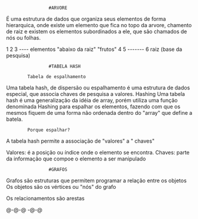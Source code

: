 					#ARVORE
É uma estrutura de dados que organiza seus elementos de forma hierarquica, onde existe um elemento que fica no topo da arvore, chamento de raiz e existem os elementos subordinados a ele, que são chamados de nós ou folhas.



   1   2   3   ----  elementos "abaixo da raiz" "frutos"
     4   5   -------
       6 raiz (base da pesquisa)


					#TABELA HASH

			Tabela de espalhamento
Uma tabela hash, de dispersão ou espalhamento é uma estrutura de dados especial, que associa chaves de pesquisa a valores.
			Hashing
Uma tabela hash é uma generalização da idéia de array, porém utiliza uma função denominada Hashing para espalhar os elementos, fazendo com que os mesmos fiquem de uma forma não ordenada dentro do "array" que define a batela.

			Porque espalhar?
A tabela hash permite a associação de "valores" a " chaves"

Valores: é a posição ou índice onde o elemento se encontra.
Chaves: parte da informação que compoe o elemento a ser manipulado

					#GRAFOS
Grafos são estruturas que permitem programar a relação entre os objetos
Os objetos são os vértices ou "nós" do grafo

Os relacionamentos são arestas

@-@-@
-@-@

					



